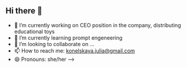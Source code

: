 ## Hi there 👋
- 🔭 I’m currently working on CEO position in the company, distributing educational toys
- 🌱 I’m currently learning prompt engeneering
- 👯 I’m looking to collaborate on ...
- 📫 How to reach me: konelskaya.julia@gmail.com
- 😄 Pronouns: she/her
-->
